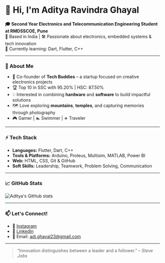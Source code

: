 # 👋 Hi, I'm Aditya Ravindra Ghayal

**🎓 Second Year Electronics and Telecommunication Engineering Student at RMDSSCOE, Pune**  
📍 Based in India | 🛠️ Passionate about electronics, embedded systems & tech innovation  
🌱 Currently learning: Dart, Flutter, C++  

---

### 🚀 About Me
- 🔧 Co-founder of **Tech Buddies** – a startup focused on creative electronics projects  
- 🏆 Top 10 in SSC with 95.20% | HSC: 87.50%  
- 💡 Interested in combining **hardware** and **software** to build impactful solutions  
- 🗺️ Love exploring **mountains**, **temples**, and capturing memories through photography  
- 🎮 Gamer | 🏊 Swimmer | ✈️ Traveler

---

### ⚡ Tech Stack
- **Languages:** Flutter, Dart, C++ 
- **Tools & Platforms:** Arduino, Proteus, Multisim, MATLAB, Power BI  
- **Web:** HTML, CSS, Git & GitHub  
- **Soft Skills:** Leadership, Teamwork, Problem Solving, Communication

---

### 📈 GitHub Stats
![Aditya's GitHub stats]([https://github-readme-stats.vercel.app/api?username=your-github-username&show_icons=true&theme=radical](https://github.com/adi3733))

---

### 📫 Let's Connect!
- 📸 [Instagram](https://instagram.com/adi_.3733)
- 💼 [LinkedIn](www.linkedin.com/in/aditya-ghayal-7636ba318)
- 📨 Email: adi.ghayal23@gmail.com

---

> “Innovation distinguishes between a leader and a follower.” – *Steve Jobs*
